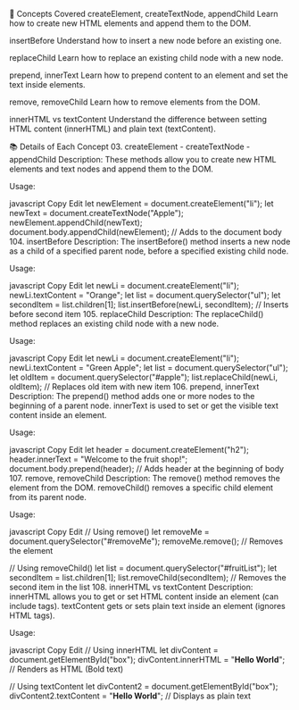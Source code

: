 🚀 Concepts Covered
createElement, createTextNode, appendChild
Learn how to create new HTML elements and append them to the DOM.

insertBefore
Understand how to insert a new node before an existing one.

replaceChild
Learn how to replace an existing child node with a new node.

prepend, innerText
Learn how to prepend content to an element and set the text inside elements.

remove, removeChild
Learn how to remove elements from the DOM.

innerHTML vs textContent
Understand the difference between setting HTML content (innerHTML) and plain text (textContent).

📚 Details of Each Concept
03. createElement - createTextNode - appendChild
Description:
These methods allow you to create new HTML elements and text nodes and append them to the DOM.

Usage:

javascript
Copy
Edit
let newElement = document.createElement("li");
let newText = document.createTextNode("Apple");
newElement.appendChild(newText);
document.body.appendChild(newElement); // Adds to the document body
104. insertBefore
Description:
The insertBefore() method inserts a new node as a child of a specified parent node, before a specified existing child node.

Usage:

javascript
Copy
Edit
let newLi = document.createElement("li");
newLi.textContent = "Orange";
let list = document.querySelector("ul");
let secondItem = list.children[1];
list.insertBefore(newLi, secondItem); // Inserts before second item
105. replaceChild
Description:
The replaceChild() method replaces an existing child node with a new node.

Usage:

javascript
Copy
Edit
let newLi = document.createElement("li");
newLi.textContent = "Green Apple";
let list = document.querySelector("ul");
let oldItem = document.querySelector("#apple");
list.replaceChild(newLi, oldItem); // Replaces old item with new item
106. prepend, innerText
Description:
The prepend() method adds one or more nodes to the beginning of a parent node. innerText is used to set or get the visible text content inside an element.

Usage:

javascript
Copy
Edit
let header = document.createElement("h2");
header.innerText = "Welcome to the fruit shop!";
document.body.prepend(header); // Adds header at the beginning of body
107. remove, removeChild
Description:
The remove() method removes the element from the DOM. removeChild() removes a specific child element from its parent node.

Usage:

javascript
Copy
Edit
// Using remove()
let removeMe = document.querySelector("#removeMe");
removeMe.remove(); // Removes the element

// Using removeChild()
let list = document.querySelector("#fruitList");
let secondItem = list.children[1];
list.removeChild(secondItem); // Removes the second item in the list
108. innerHTML vs textContent
Description:
innerHTML allows you to get or set HTML content inside an element (can include tags). textContent gets or sets plain text inside an element (ignores HTML tags).

Usage:

javascript
Copy
Edit
// Using innerHTML
let divContent = document.getElementById("box");
divContent.innerHTML = "<b>Hello World</b>"; // Renders as HTML (Bold text)

// Using textContent
let divContent2 = document.getElementById("box");
divContent2.textContent = "<b>Hello World</b>"; // Displays as plain text